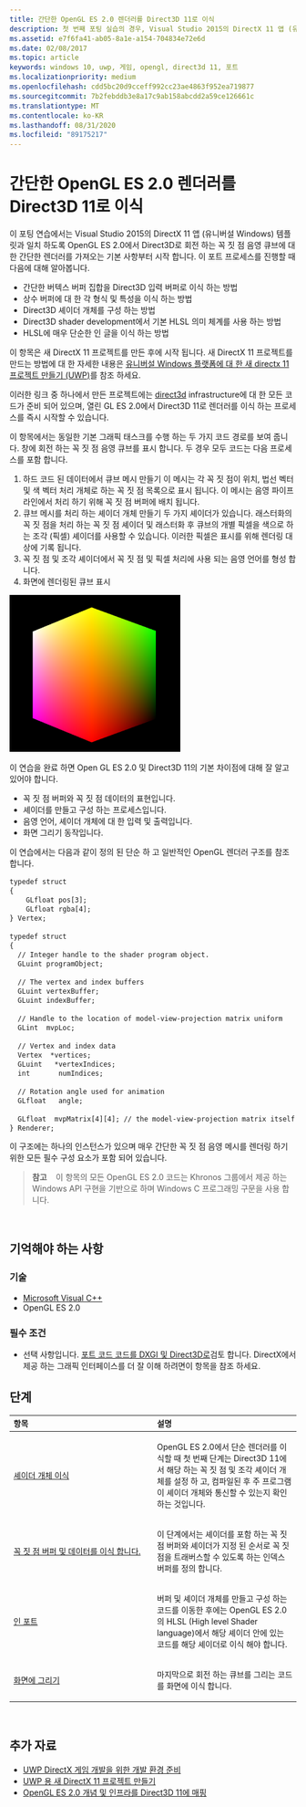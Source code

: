 ```yaml
---
title: 간단한 OpenGL ES 2.0 렌더러를 Direct3D 11로 이식
description: 첫 번째 포팅 실습의 경우, Visual Studio 2015의 DirectX 11 앱 (유니버설 Windows) 템플릿과 일치 하도록 OpenGL ES 2.0에서 Direct3D로 회전 하는 꼭 짓 점 음영 큐브에 대 한 간단한 렌더러를 가져오는 기본 사항부터 시작 합니다.
ms.assetid: e7f6fa41-ab05-8a1e-a154-704834e72e6d
ms.date: 02/08/2017
ms.topic: article
keywords: windows 10, uwp, 게임, opengl, direct3d 11, 포트
ms.localizationpriority: medium
ms.openlocfilehash: cdd5bc20d9cceff992cc23ae4863f952ea719877
ms.sourcegitcommit: 7b2febddb3e8a17c9ab158abcdd2a59ce126661c
ms.translationtype: MT
ms.contentlocale: ko-KR
ms.lasthandoff: 08/31/2020
ms.locfileid: "89175217"
---
```

# <a name="port-a-simple-opengl-es-20-renderer-to-direct3d-11"></a>간단한 OpenGL ES 2.0 렌더러를 Direct3D 11로 이식



이 포팅 연습에서는 Visual Studio 2015의 DirectX 11 앱 (유니버설 Windows) 템플릿과 일치 하도록 OpenGL ES 2.0에서 Direct3D로 회전 하는 꼭 짓 점 음영 큐브에 대 한 간단한 렌더러를 가져오는 기본 사항부터 시작 합니다. 이 포트 프로세스를 진행할 때 다음에 대해 알아봅니다.

-   간단한 버텍스 버퍼 집합을 Direct3D 입력 버퍼로 이식 하는 방법
-   상수 버퍼에 대 한 각 형식 및 특성을 이식 하는 방법
-   Direct3D 셰이더 개체를 구성 하는 방법
-   Direct3D shader development에서 기본 HLSL 의미 체계를 사용 하는 방법
-   HLSL에 매우 단순한 인 글을 이식 하는 방법

이 항목은 새 DirectX 11 프로젝트를 만든 후에 시작 됩니다. 새 DirectX 11 프로젝트를 만드는 방법에 대 한 자세한 내용은 [유니버설 Windows 플랫폼에 대 한 새 directx 11 프로젝트 만들기 (UWP)](user-interface.md)를 참조 하세요.

이러한 링크 중 하나에서 만든 프로젝트에는 [direct3d](/windows/desktop/direct3d11/dx-graphics-overviews) infrastructure에 대 한 모든 코드가 준비 되어 있으며, 열린 GL ES 2.0에서 Direct3D 11로 렌더러를 이식 하는 프로세스를 즉시 시작할 수 있습니다.

이 항목에서는 동일한 기본 그래픽 태스크를 수행 하는 두 가지 코드 경로를 보여 줍니다. 창에 회전 하는 꼭 짓 점 음영 큐브를 표시 합니다. 두 경우 모두 코드는 다음 프로세스를 포함 합니다.

1.  하드 코드 된 데이터에서 큐브 메시 만들기 이 메시는 각 꼭 짓 점이 위치, 법선 벡터 및 색 벡터 처리 개체로 하는 꼭 짓 점 목록으로 표시 됩니다. 이 메시는 음영 파이프라인에서 처리 하기 위해 꼭 짓 점 버퍼에 배치 됩니다.
2.  큐브 메시를 처리 하는 셰이더 개체 만들기 두 가지 셰이더가 있습니다. 래스터화의 꼭 짓 점을 처리 하는 꼭 짓 점 셰이더 및 래스터화 후 큐브의 개별 픽셀을 색으로 하는 조각 (픽셀) 셰이더를 사용할 수 있습니다. 이러한 픽셀은 표시를 위해 렌더링 대상에 기록 됩니다.
3.  꼭 짓 점 및 조각 셰이더에서 꼭 짓 점 및 픽셀 처리에 사용 되는 음영 언어를 형성 합니다.
4.  화면에 렌더링된 큐브 표시

![단순 opengl 큐브](images/simple-opengl-cube.png)

이 연습을 완료 하면 Open GL ES 2.0 및 Direct3D 11의 기본 차이점에 대해 잘 알고 있어야 합니다.

-   꼭 짓 점 버퍼와 꼭 짓 점 데이터의 표현입니다.
-   셰이더를 만들고 구성 하는 프로세스입니다.
-   음영 언어, 셰이더 개체에 대 한 입력 및 출력입니다.
-   화면 그리기 동작입니다.

이 연습에서는 다음과 같이 정의 된 단순 하 고 일반적인 OpenGL 렌더러 구조를 참조 합니다.

``` syntax
typedef struct 
{
    GLfloat pos[3];        
    GLfloat rgba[4];
} Vertex;

typedef struct
{
  // Integer handle to the shader program object.
  GLuint programObject;

  // The vertex and index buffers
  GLuint vertexBuffer;
  GLuint indexBuffer;

  // Handle to the location of model-view-projection matrix uniform
  GLint  mvpLoc; 
   
  // Vertex and index data
  Vertex  *vertices;
  GLuint   *vertexIndices;
  int       numIndices;

  // Rotation angle used for animation
  GLfloat   angle;

  GLfloat  mvpMatrix[4][4]; // the model-view-projection matrix itself
} Renderer;
```

이 구조에는 하나의 인스턴스가 있으며 매우 간단한 꼭 짓 점 음영 메시를 렌더링 하기 위한 모든 필수 구성 요소가 포함 되어 있습니다.

> **참고**    이 항목의 모든 OpenGL ES 2.0 코드는 Khronos 그룹에서 제공 하는 Windows API 구현을 기반으로 하며 Windows C 프로그래밍 구문을 사용 합니다.

 

## <a name="what-you-need-to-know"></a>기억해야 하는 사항


### <a name="technologies"></a>기술

-   [Microsoft Visual C++](/previous-versions/60k1461a(v=vs.140))
-   OpenGL ES 2.0

### <a name="prerequisites"></a>필수 조건

-   선택 사항입니다. [포트 코드 코드를 DXGI 및 Direct3D로](moving-from-egl-to-dxgi.md)검토 합니다. DirectX에서 제공 하는 그래픽 인터페이스를 더 잘 이해 하려면이 항목을 참조 하세요.

## <a name="span-idkeylinks_steps_headingspansteps"></a><span id="keylinks_steps_heading"></span>단계


<table>
<colgroup>
<col width="50%" />
<col width="50%" />
</colgroup>
<thead>
<tr class="header">
<th align="left">항목</th>
<th align="left">설명</th>
</tr>
</thead>
<tbody>
<tr class="odd">
<td align="left"><p><a href="port-the-shader-config.md">셰이더 개체 이식</a></p></td>
<td align="left"><p>OpenGL ES 2.0에서 단순 렌더러를 이식할 때 첫 번째 단계는 Direct3D 11에서 해당 하는 꼭 짓 점 및 조각 셰이더 개체를 설정 하 고, 컴파일된 후 주 프로그램이 셰이더 개체와 통신할 수 있는지 확인 하는 것입니다.</p></td>
</tr>
<tr class="even">
<td align="left"><p><a href="port-the-vertex-buffers-and-data-config.md">꼭 짓 점 버퍼 및 데이터를 이식 합니다.</a></p></td>
<td align="left"><p>이 단계에서는 셰이더를 포함 하는 꼭 짓 점 버퍼와 셰이더가 지정 된 순서로 꼭 짓 점을 트래버스할 수 있도록 하는 인덱스 버퍼를 정의 합니다.</p></td>
</tr>
<tr class="odd">
<td align="left"><p><a href="port-the-glsl.md">인 포트</a></p></td>
<td align="left"><p>버퍼 및 셰이더 개체를 만들고 구성 하는 코드를 이동한 후에는 OpenGL ES 2.0의 HLSL (High level Shader language)에서 해당 셰이더 안에 있는 코드를 해당 셰이더로 이식 해야 합니다.</p></td>
</tr>
<tr class="even">
<td align="left"><p><a href="draw-to-the-screen.md">화면에 그리기</a></p></td>
<td align="left"><p>마지막으로 회전 하는 큐브를 그리는 코드를 화면에 이식 합니다.</p></td>
</tr>
</tbody>
</table>

 

## <a name="span-idadditional_resourcesspanadditional-resources"></a><span id="additional_resources"></span>추가 자료


-   [UWP DirectX 게임 개발을 위한 개발 환경 준비](prepare-your-dev-environment-for-windows-store-directx-game-development.md)
-   [UWP 용 새 DirectX 11 프로젝트 만들기](user-interface.md)
-   [OpenGL ES 2.0 개념 및 인프라를 Direct3D 11에 매핑](map-concepts-and-infrastructure.md)

 

 